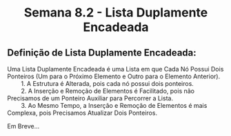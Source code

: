 <h1 align="center"> Semana 8.2 - Lista Duplamente Encadeada </h1>

## Definição de Lista Duplamente Encadeada:
Uma Lista Duplamente Encadeada é uma Lista em que Cada Nó Possui Dois Ponteiros (Um para o Próximo Elemento e Outro para o Elemento Anterior).
<br>&emsp;&emsp; 1. A Estrutura é Alterada, pois cada nó possui dois ponteiros.
<br>&emsp;&emsp; 2. A Inserção e Remoção de Elementos é Facilitado, pois não Precisamos de um Ponteiro Auxiliar para Percorrer a Lista. 
<br>&emsp;&emsp; 3. Ao Mesmo Tempo, a Inserção e Remoção de Elementos é mais Complexa, pois Precisamos Atualizar Dois Ponteiros.

Em Breve...
